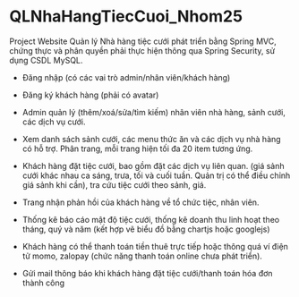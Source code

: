 # QLNhaHangTiecCuoi_Nhom25
Project Website Quản lý Nhà hàng tiệc cưới phát triển bằng Spring MVC, chứng thực và phân quyền phải thực hiện thông qua Spring Security, sử dụng CSDL MySQL.
  - Đăng nhập (có các vai trò admin/nhân viên/khách hàng)
  - Đăng ký khách hàng (phải có avatar)
  - Admin quản lý (thêm/xoá/sửa/tìm kiếm) nhân viên nhà hàng, sảnh cưới, các dịch vụ cưới.
  
  - Xem danh sách sảnh cưới, các menu thức ăn và các dịch vụ nhà hàng có hỗ trợ. Phân trang, mỗi trang hiện tối đa 20 item tương ứng.
  - Khách hàng đặt tiệc cưới, bao gồm đặt các dịch vụ liên quan. (giá sảnh cưới khác nhau ca sáng, trưa, tối và cuối tuần. Quản trị có thể điều chỉnh giá sảnh khi cần), tra cứu tiệc cưới theo sảnh, giá.
  - Trang nhận phản hồi của khách hàng về tổ chức tiệc, nhân viên.
  
  - Thống kê báo cáo mật độ tiệc cưới, thống kê doanh thu linh hoạt theo tháng, quý và năm (kết hợp vẽ biểu đồ bằng chartjs hoặc googlejs)
  - Khách hàng có thể thanh toán tiền thuê trực tiếp hoặc thông quá ví điện tử momo, zalopay (chức năng thanh toán online chưa phát triển).
  
  - Gửi mail thông báo khi khách hàng đặt tiệc cưới/thanh toán hóa đơn thành công 
